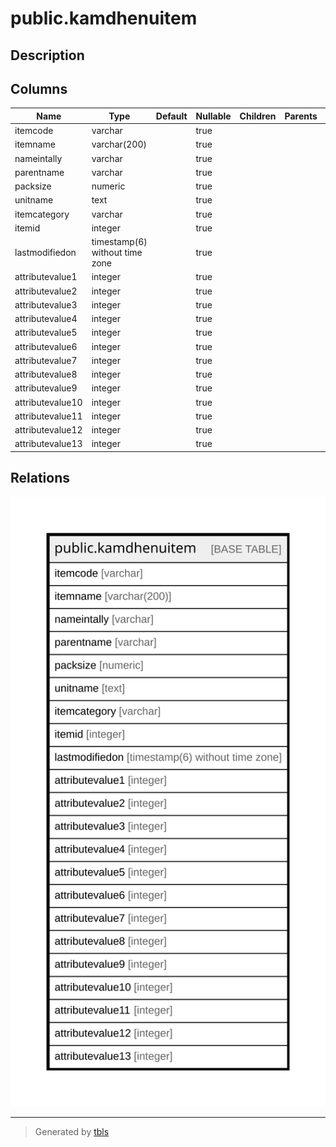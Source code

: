 # public.kamdhenuitem

## Description

## Columns

| Name | Type | Default | Nullable | Children | Parents | Comment |
| ---- | ---- | ------- | -------- | -------- | ------- | ------- |
| itemcode | varchar |  | true |  |  |  |
| itemname | varchar(200) |  | true |  |  |  |
| nameintally | varchar |  | true |  |  |  |
| parentname | varchar |  | true |  |  |  |
| packsize | numeric |  | true |  |  |  |
| unitname | text |  | true |  |  |  |
| itemcategory | varchar |  | true |  |  |  |
| itemid | integer |  | true |  |  |  |
| lastmodifiedon | timestamp(6) without time zone |  | true |  |  |  |
| attributevalue1 | integer |  | true |  |  |  |
| attributevalue2 | integer |  | true |  |  |  |
| attributevalue3 | integer |  | true |  |  |  |
| attributevalue4 | integer |  | true |  |  |  |
| attributevalue5 | integer |  | true |  |  |  |
| attributevalue6 | integer |  | true |  |  |  |
| attributevalue7 | integer |  | true |  |  |  |
| attributevalue8 | integer |  | true |  |  |  |
| attributevalue9 | integer |  | true |  |  |  |
| attributevalue10 | integer |  | true |  |  |  |
| attributevalue11 | integer |  | true |  |  |  |
| attributevalue12 | integer |  | true |  |  |  |
| attributevalue13 | integer |  | true |  |  |  |

## Relations

![er](public.kamdhenuitem.svg)

---

> Generated by [tbls](https://github.com/k1LoW/tbls)

